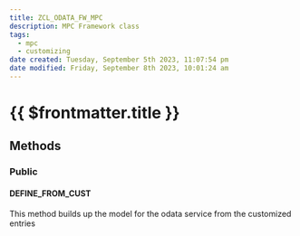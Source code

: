 ```yaml
---
title: ZCL_ODATA_FW_MPC
description: MPC Framework class
tags:
  - mpc
  - customizing
date created: Tuesday, September 5th 2023, 11:07:54 pm
date modified: Friday, September 8th 2023, 10:01:24 am
---
```

#  {{ $frontmatter.title }}


## Methods

### Public

#### DEFINE_FROM_CUST

This method builds up the model for the odata service from the customized entries

